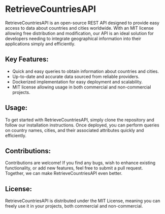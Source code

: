 # RetrieveCountriesAPI

RetrieveCountriesAPI is an open-source REST API designed to provide easy access to data about countries and cities worldwide. With an MIT license allowing free distribution and modification, our API is an ideal solution for developers needing to integrate geographical information into their applications simply and efficiently.

## Key Features:

- Quick and easy queries to obtain information about countries and cities.
- Up-to-date and accurate data sourced from reliable providers.
- Dockerized implementation for easy deployment and scalability.
- MIT license allowing usage in both commercial and non-commercial projects.

## Usage:

To get started with RetrieveCountriesAPI, simply clone the repository and follow our installation instructions. Once deployed, you can perform queries on country names, cities, and their associated attributes quickly and efficiently.

## Contributions:

Contributions are welcome! If you find any bugs, wish to enhance existing functionality, or add new features, feel free to submit a pull request. Together, we can make RetrieveCountriesAPI even better.

## License:

RetrieveCountriesAPI is distributed under the MIT License, meaning you can freely use it in your projects, both commercial and non-commercial.
